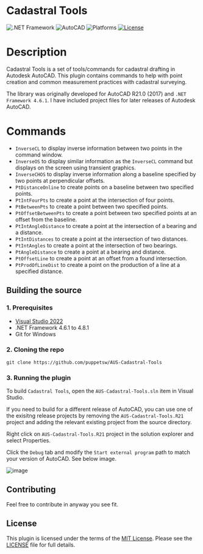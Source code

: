 # Cadastral Tools

![.NET Framework](https://img.shields.io/badge/.NET%20Framework-4.6.1-blue)
![AutoCAD](https://img.shields.io/badge/AutoCAD-2022-red)
![Platforms](https://img.shields.io/badge/Plugins-Windows-lightgray.svg)
[![License](http://img.shields.io/:license-MIT-blue.svg)](http://opensource.org/licenses/MIT)

# Description

Cadastral Tools is a set of tools/commands for cadastral drafting in Autodesk AutoCAD. This plugin contains commands to help with point creation and common measurement practices with cadastral surveying.

The library was originally developed for AutoCAD R21.0 (2017) and `.NET Framework 4.6.1`. I have included project files for later releases of Autodesk AutoCAD.

# Commands
* `InverseCL` to display inverse information between two points in the command window. 
* `InverseOS` to display similar information as the `InverseCL` command but displays on the screen using transient graphics.
* `InverseCHOS` to display inverse information along a baseline specified by two points at perpendicular offsets.
* `PtDistanceOnline` to create points on a baseline between two specified points. 
* `PtIntFourPts` to create a point at the intersection of four points.
* `PtBetweenPts` to create a point between two specified points.
* `PtOffsetBetweenPts` to create a point between two specified points at an offset from the baseline.
* `PtIntAngleDistance` to create a point at the intersection of a bearing and a distance.
* `PtIntDistances` to create a point at the intersection of two distances.
* `PtIntAngles` to create a point at the intersection of two bearings.
* `PtAngleDistance` to create a point at a bearing and distance.
* `PtOffsetLine` to create a point at an offset from a found intersection.
* `PtProdOfLineDist` to create a point on the production of a line at a specified distance.

## Building the source

### 1. Prerequisites

- [Visual Studio 2022](https://visualstudio.microsoft.com/vs/)
- .NET Framework 4.6.1 to 4.8.1
- Git for Windows
    
### 2. Cloning the repo

```
git clone https://github.com/puppetsw/AUS-Cadastral-Tools
```

### 3. Running the plugin

To build `Cadastral Tools`, open the `AUS-Cadastral-Tools.sln` item in Visual Studio. 

If you need to build for a different release of AutoCAD, you can use one of the exisitng release projects by removing the `AUS-Cadastral-Tools.R21` project and adding the relevant existing project from the source directory.

Right click on `AUS-Cadastral-Tools.R21` project in the solution explorer and select Properties.

Click the `Debug` tab and modify the `Start external program` path to match your version of AutoCAD. See below image.

![image](https://user-images.githubusercontent.com/79826944/209059436-bd32d16c-2193-432c-8c1c-9bdc8be63505.png)


## Contributing

Feel free to contribute in anyway you see fit.

## License

This plugin is licensed under the terms of the [MIT License](http://opensource.org/licenses/MIT). Please see the [LICENSE](LICENSE) file for full details.

